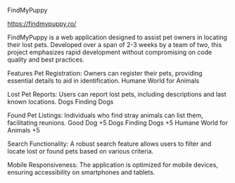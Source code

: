 FindMyPuppy

https://findmypuppy.ro/

FindMyPuppy is a web application designed to assist pet owners in locating their lost pets. Developed over a span of 2-3 weeks by a team of two, this project emphasizes rapid development without compromising on code quality and best practices.

Features
Pet Registration: Owners can register their pets, providing essential details to aid in identification.​
Humane World for Animals

Lost Pet Reports: Users can report lost pets, including descriptions and last known locations.​
Dogs Finding Dogs

Found Pet Listings: Individuals who find stray animals can list them, facilitating reunions.​
Good Dog
+5
Dogs Finding Dogs
+5
Humane World for Animals
+5

Search Functionality: A robust search feature allows users to filter and locate lost or found pets based on various criteria.​

Mobile Responsiveness: The application is optimized for mobile devices, ensuring accessibility on smartphones and tablets.
